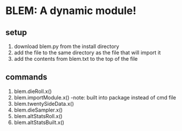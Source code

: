 # BLEM: A dynamic module!
## setup
1. download blem.py from the install directory
2. add the file to the same directory as the file that will import it
3. add the contents from blem.txt to the top of the file
## commands
1. blem.dieRoll.x()
2. blem.importModule.x() -note: built into package instead of cmd file
3. blem.twentySideData.x()
4. blem.dieSampler.x()
5. blem.altStatsRoll.x()
6. blem.altStatsBuilt.x()
